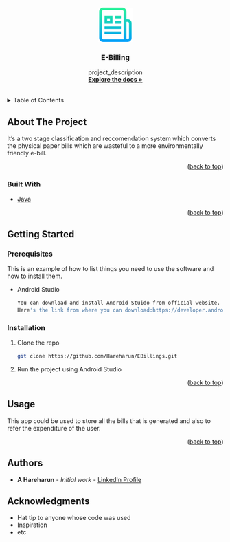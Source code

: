 <!-- PROJECT LOGO -->
<br />
<div align="center">
  <a href="https://github.com/github_username/repo_name">
    <img src="images/logo.png" alt="Logo" width="80" height="80">
  </a>

<h3 align="center">E-Billing</h3>

  <p align="center">
    project_description
    <br />
    <a href="https://github.com/Hareharun/EBillings"><strong>Explore the docs »</strong></a>
    <br />
    <br />
  </p>
</div>

<!-- TABLE OF CONTENTS -->
<details>
  <summary>Table of Contents</summary>
  <ol>
    <li>
      <a href="#about-the-project">About The Project</a>
      <ul>
        <li><a href="#built-with">Built With</a></li>
      </ul>
    </li>
    <li>
      <a href="#getting-started">Getting Started</a>
      <ul>
        <li><a href="#prerequisites">Prerequisites</a></li>
        <li><a href="#installation">Installation</a></li>
      </ul>
    </li>
    <li><a href="#usage">Usage</a></li>
    <li><a href="#authors">Authors</a></li>
    <li><a href="#acknowledgments">Acknowledgments</a></li>
  </ol>
</details>

## About The Project

It’s a two stage classification and reccomendation system which converts the physical paper bills which are wasteful to a more environmentally friendly e-bill.

<p align="right">(<a href="#top">back to top</a>)</p>

### Built With

* [Java](https://www.java.com/en/)

<p align="right">(<a href="#top">back to top</a>)</p>



<!-- GETTING STARTED -->
## Getting Started

### Prerequisites

This is an example of how to list things you need to use the software and how to install them.
* Android Studio
  ```sh
  You can download and install Android Stuido from official website.
  Here's the link from where you can download:https://developer.android.com/studio?gclid=CjwKCAjwh5qLBhALEiwAioods54W4h9-eGEexwjeREFZaGVWexGapms-MsA2nHhIqJx4Ls9_ctF2hhoChxsQAvD_BwE&gclsrc=aw.ds
  ```

### Installation

1. Clone the repo
   ```sh
   git clone https://github.com/Hareharun/EBillings.git
   ```
2. Run the project using Android Studio

<p align="right">(<a href="#top">back to top</a>)</p>

<!-- USAGE EXAMPLES -->
## Usage

This app could be used to store all the bills that is generated and also to refer the expenditure of the user.

<p align="right">(<a href="#top">back to top</a>)</p>

## Authors
* **A Hareharun** - *Initial work* - [LinkedIn Profile](https://www.linkedin.com/in/hareharun-amirrdanandaswami-962662180/)

## Acknowledgments

* Hat tip to anyone whose code was used
* Inspiration
* etc
